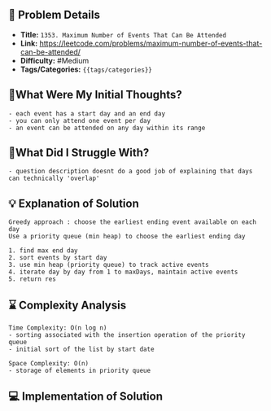 ## 📝 Problem Details

- **Title:** `1353. Maximum Number of Events That Can Be Attended`
- **Link:** https://leetcode.com/problems/maximum-number-of-events-that-can-be-attended/
- **Difficulty:** #Medium 
- **Tags/Categories:** `{{tags/categories}}`

## 💭What Were My Initial Thoughts?

```
- each event has a start day and an end day 
- you can only attend one event per day 
- an event can be attended on any day within its range 
```

## 🤔What Did I Struggle With?

```
- question description doesnt do a good job of explaining that days can technically 'overlap'
```

## 💡 Explanation of Solution

```
Greedy approach : choose the earliest ending event available on each day
Use a priority queue (min heap) to choose the earliest ending day

1. find max end day
2. sort events by start day
3. use min heap (priority queue) to track active events
4. iterate day by day from 1 to maxDays, maintain active events
5. return res
```

## ⌛ Complexity Analysis

```
Time Complexity: O(n log n)
- sorting associated with the insertion operation of the priority queue 
- initial sort of the list by start date

Space Complexity: O(n)
- storage of elements in priority queue
```

## 💻 Implementation of Solution

```cpp

```